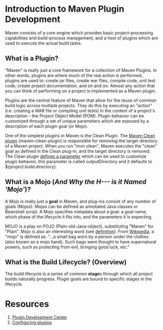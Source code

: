 <!--
Licensed to the Apache Software Foundation (ASF) under one
or more contributor license agreements.  See the NOTICE file
distributed with this work for additional information
regarding copyright ownership.  The ASF licenses this file
to you under the Apache License, Version 2.0 (the
"License"); you may not use this file except in compliance
with the License.  You may obtain a copy of the License at

http://www.apache.org/licenses/LICENSE-2.0

Unless required by applicable law or agreed to in writing,
software distributed under the License is distributed on an
"AS IS" BASIS, WITHOUT WARRANTIES OR CONDITIONS OF ANY
KIND, either express or implied.  See the License for the
specific language governing permissions and limitations
under the License.
-->

# Introduction to Maven Plugin Development

Maven consists of a core engine which provides basic project-processing capabilities and build-process management, and a host of plugins which are used to execute the actual build tasks.

## What is a Plugin?

"Maven" is really just a core framework for a collection of Maven Plugins. In other words, plugins are where much of the real action is performed, plugins are used to: create jar files, create war files, compile code, unit test code, create project documentation, and on and on. Almost any action that you can think of performing on a project is implemented as a Maven plugin.

Plugins are the central feature of Maven that allow for the reuse of common build logic across multiple projects. They do this by executing an "action" (i.e. creating a WAR file or compiling unit tests) in the context of a project's description - the Project Object Model (POM). Plugin behavior can be customized through a set of unique parameters which are exposed by a description of each plugin goal (or Mojo).

One of the simplest plugins in Maven is the Clean Plugin. The [Maven Clean plugin](../../plugins/maven-clean-plugin/) (maven-clean-plugin) is responsible for removing the target directory of a Maven project. When you run "mvn clean", Maven executes the "clean" goal as defined in the Clean plug-in, and the target directory is removed. The Clean plugin [defines a parameter](../../plugins/maven-clean-plugin/clean-mojo.html) which can be used to customize plugin behavior, this parameter is called outputDirectory and it defaults to ${project.build.directory}.

## What is a Mojo (_And Why the H--- is it Named 'Mojo'_)?

A Mojo is really just a **goal** in Maven, and plug-ins consist of any number of goals (Mojos). Mojos can be defined as annotated Java classes or Beanshell script. A Mojo specifies metadata about a goal: a goal name, which phase of the lifecycle it fits into, and the parameters it is expecting.

MOJO is a play on POJO (Plain-old-Java-object), substituting "Maven" for "Plain". Mojo is also an interesting word (see [definition](http://www.answers.com/mojo&r=67)). From [Wikipedia](http://www.wikipedia.org), a "mojo" is defined as: "...a small bag worn by a person under the clothes (also known as a mojo hand). Such bags were thought to have supernatural powers, such as protecting from evil, bringing good luck, etc."

## What is the Build Lifecycle? (Overview)

The build lifecycle is a series of common **stage**s through which all project builds naturally progress. Plugin goals are bound to specific stages in the lifecycle.

# Resources

1. [Plugin Development Center](/plugin-developers/index.html)
2. [Configuring plugins](../mini/guide-configuring-plugins.html)

